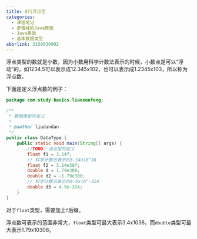 ```yaml
---
title: 07|浮点型
categories:
  - 课程笔记
  - 廖雪峰的Java教程
  - Java基础
  - 基本数据类型
abbrlink: 3158030992
---
```


浮点类型的数就是小数，因为小数用科学计数法表示的时候，小数点是可以“浮动”的，如1234.5可以表示成12.345x102，也可以表示成1.2345x103，所以称为浮点数。

下面是定义浮点数的例子：

```java
package com.study.basics.liaoxuefeng;

/**
 * 数据类型的定义
 *
 * @author liudandan
 */
public class DataType {
    public static void main(String[] args) {
        //TODO::浮点型的定义
        float f1 = 3.14f;
        // 科学计数法表示的3.14x10^38
        float f2 = 3.14e38f;
        double d = 1.79e308;
        double d2 = -1.79e308;
        // 科学计数法表示的4.9x10^-324
        double d3 = 4.9e-324;
    }
}
```

对于`float`类型，需要加上`f`后缀。

浮点数可表示的范围非常大，`float`类型可最大表示3.4x1038，而`double`类型可最大表示1.79x10308。
